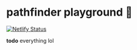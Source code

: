 # pathfinder playground 🤖   
[![Netlify Status](https://api.netlify.com/api/v1/badges/1f2d6743-24e5-4ebd-97a4-dcd998fae6c2/deploy-status)](https://app.netlify.com/sites/uqb8b4/deploys)

__todo__ everything lol
